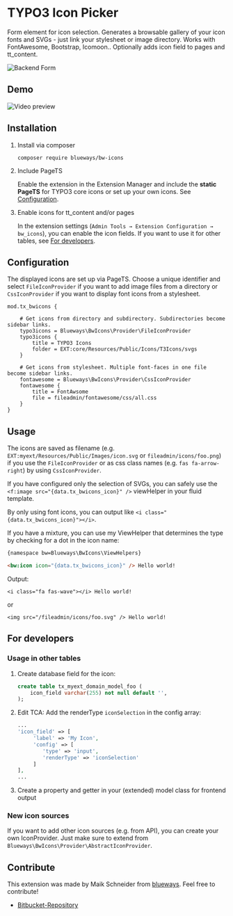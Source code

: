 # TYPO3 Icon Picker

Form element for icon selection. Generates a browsable gallery of your icon fonts and SVGs - just link your stylesheet or image directory. Works with FontAwesome, Bootstrap, Icomoon.. Optionally adds icon field to pages and tt_content.

![Backend Form](https://bytebucket.org/blueways/bw_icons/raw/master/Documentation/Images/backend1.jpg)

## Demo

![Video preview](https://bytebucket.org/blueways/bw_icons/raw/master/Documentation/Images/preview.gif)

## Installation

1. Install via composer
   ``` {.bash}
   composer require blueways/bw-icons
   ```

2. Include PageTS 
   
   Enable the extension in the Extension Manager and include the **static PageTS** for TYPO3 core icons or set up your own icons. See [Configuration](#markdown-header-configuration).

3. Enable icons for tt_content and/or pages 
   
   In the extension settings (`Admin Tools → Extension Configuration → bw_icons`), you can enable the icon fields. If
   you want to use it for other tables, see [For developers](##markdown-header-for-developers).

## Configuration

The displayed icons are set up via PageTS. Choose a unique identifier and select `FileIconProvider` if you want to add
image files from a directory or `CssIconProvider` if you want to display font icons from a stylesheet.

```
mod.tx_bwicons {

    # Get icons from directory and subdirectory. Subdirectories become sidebar links.
    typo3icons = Blueways\BwIcons\Provider\FileIconProvider
    typo3icons {
        title = TYPO3 Icons
        folder = EXT:core/Resources/Public/Icons/T3Icons/svgs
    }

    # Get icons from stylesheet. Multiple font-faces in one file become sidebar links.
    fontawesome = Blueways\BwIcons\Provider\CssIconProvider
    fontawesome {
        title = FontAwsome
        file = fileadmin/fontawesome/css/all.css
    }
}
```

## Usage

The icons are saved as filename (e.g. `EXT:myext/Resources/Public/Images/icon.svg` or `fileadmin/icons/foo.png`) if you use the `FileIconProvider` or as css class names (e.g. `fas fa-arrow-right`) by using `CssIconProvider`.

If you have configured only the selection of SVGs, you can safely use the `<f:image src="{data.tx_bwicons_icon}" />` viewHelper in your fluid template.

By only using font icons, you can output like `<i class="{data.tx_bwicons_icon}"></i>`.

If you have a mixture, you can use my ViewHelper that determines the type by checking for a dot in the icon name:

```html
{namespace bw=Blueways\BwIcons\ViewHelpers}

<bw:icon icon="{data.tx_bwicons_icon}" /> Hello world!
```

Output:
```
<i class="fa fas-wave"></i> Hello world!
```
or

```
<img src="/fileadmin/icons/foo.svg" /> Hello world!
```

## For developers

### Usage in other tables

1. Create database field for the icon:
   ```sql
   create table tx_myext_domain_model_foo (
       icon_field varchar(255) not null default '',
   );
   ```

2. Edit TCA: Add the renderType `iconSelection` in the config array:
   ```php
   ...
   'icon_field' => [
        'label' => 'My Icon',
        'config' => [
           'type' => 'input',
           'renderType' => 'iconSelection'
        ]
   ],
   ...
   ```

3. Create a property and getter in your (extended) model class for frontend output

### New icon sources

If you want to add other icon sources (e.g. from API), you can create your own IconProvider. Just make sure to extend from `Blueways\BwIcons\Provider\AbstractIconProvider`.

## Contribute

This extension was made by Maik Schneider from [blueways](https://www.blueways.de/). Feel free to contribute!

- [Bitbucket-Repository](https://bitbucket.org/blueways/bw_icons/)

